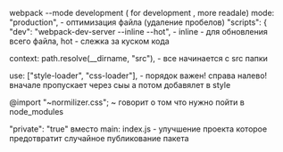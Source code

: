 webpack --mode development ( for development , more readale)
mode: "production", - оптимизация файла (удаление пробелов)
"scripts": {
"dev": "webpack-dev-server --inline --hot", - inline - для обновления всего файла, hot - слежка за куском кода

context: path.resolve(\_\_dirname, "src"), - все начинается с src папки

use: ["style-loader", "css-loader"], - порядок важен! справа налево! вначале пропускает через сыы а потом добавялет в style

@import "~normilizer.css"; ~ говорит о том что нужно пойти в node_modules

"private": "true" вместо main: index.js - улучшение проекта которое предотвратит случайное публикование пакета
